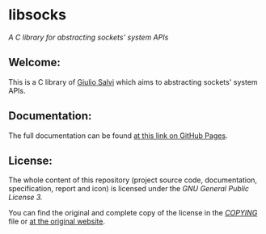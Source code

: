 # libsocks

*A C library for abstracting sockets' system APIs*

## Welcome:

This is a C library of [Giulio Salvi](https://github.com/GiulioSalvi) which aims to abstracting sockets' system APIs.

## Documentation:

The full documentation can be found [at this link on GitHub Pages](https://giuliosalvi.github.io/libsocks).

## License:

The whole content of this repository (project source code, documentation, specification, report and icon) is licensed under the *GNU General Public License 3.*

You can find the original and complete copy of the license in the *[COPYING](COPYING)* file or [at the original website](https://www.gnu.org/licenses/).

